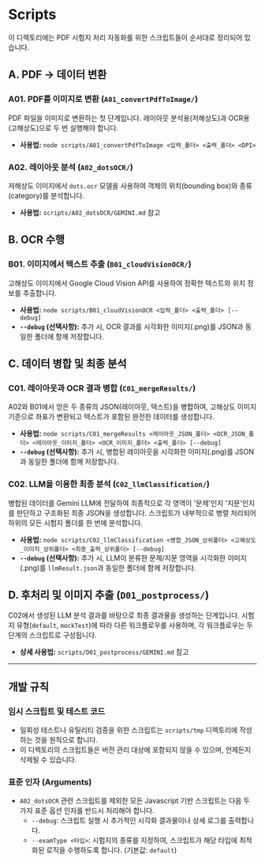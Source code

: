 # Scripts

이 디렉토리에는 PDF 시험지 처리 자동화를 위한 스크립트들이 순서대로 정리되어 있습니다.

## A. PDF → 데이터 변환

### A01. PDF를 이미지로 변환 (`A01_convertPdfToImage/`)

PDF 파일을 이미지로 변환하는 첫 단계입니다. 레이아웃 분석용(저해상도)과 OCR용(고해상도)으로 두 번 실행해야 합니다.

- **사용법:** `node scripts/A01_convertPdfToImage <입력_폴더> <출력_폴더> <DPI>`

### A02. 레이아웃 분석 (`A02_dotsOCR/`)

저해상도 이미지에서 `dots.ocr` 모델을 사용하여 객체의 위치(bounding box)와 종류(category)를 분석합니다.

- **사용법:** `scripts/A02_dotsOCR/GEMINI.md` 참고

## B. OCR 수행

### B01. 이미지에서 텍스트 추출 (`B01_cloudVisionOCR/`)

고해상도 이미지에서 Google Cloud Vision API를 사용하여 정확한 텍스트와 위치 정보를 추출합니다.

- **사용법:** `node scripts/B01_cloudVisionOCR <입력_폴더> <출력_폴더> [--debug]`
- **`--debug` (선택사항):** 추가 시, OCR 결과를 시각화한 이미지(.png)를 JSON과 동일한 폴더에 함께 저장합니다.

## C. 데이터 병합 및 최종 분석

### C01. 레이아웃과 OCR 결과 병합 (`C01_mergeResults/`)

A02와 B01에서 얻은 두 종류의 JSON(레이아웃, 텍스트)을 병합하여, 고해상도 이미지 기준으로 좌표가 변환되고 텍스트가 포함된 완전한 데이터를 생성합니다.

- **사용법:** `node scripts/C01_mergeResults <레이아웃_JSON_폴더> <OCR_JSON_폴더> <레이아웃_이미지_폴더> <OCR_이미지_폴더> <출력_폴더> [--debug]`
- **`--debug` (선택사항):** 추가 시, 병합된 레이아웃을 시각화한 이미지(.png)를 JSON과 동일한 폴더에 함께 저장합니다.

### C02. LLM을 이용한 최종 분석 (`C02_llmClassification/`)

병합된 데이터를 Gemini LLM에 전달하여 최종적으로 각 영역이 '문제'인지 '지문'인지를 판단하고 구조화된 최종 JSON을 생성합니다. 스크립트가 내부적으로 병렬 처리되어 하위의 모든 시험지 폴더를 한 번에 분석합니다.

- **사용법:** `node scripts/C02_llmClassification <병합_JSON_상위폴더> <고해상도_이미지_상위폴더> <최종_출력_상위폴더> [--debug]`
- **`--debug` (선택사항):** 추가 시, LLM이 분류한 문제/지문 영역을 시각화한 이미지(.png)를 `llmResult.json`과 동일한 폴더에 함께 저장합니다.

## D. 후처리 및 이미지 추출 (`D01_postprocess/`)

C02에서 생성된 LLM 분석 결과를 바탕으로 최종 결과물을 생성하는 단계입니다. 시험지 유형(`default`, `mockTest`)에 따라 다른 워크플로우를 사용하며, 각 워크플로우는 두 단계의 스크립트로 구성됩니다.

- **상세 사용법:** `scripts/D01_postprocess/GEMINI.md` 참고

---

## 개발 규칙

### 임시 스크립트 및 테스트 코드

- 일회성 테스트나 유틸리티 검증을 위한 스크립트는 `scripts/tmp` 디렉토리에 작성하는 것을 원칙으로 합니다.
- 이 디렉토리의 스크립트들은 버전 관리 대상에 포함되지 않을 수 있으며, 언제든지 삭제될 수 있습니다.

### 표준 인자 (Arguments)

- `A02_dotsOCR` 관련 스크립트를 제외한 모든 Javascript 기반 스크립트는 다음 두 가지 표준 옵션 인자를 반드시 처리해야 합니다.
  - `--debug`: 스크립트 실행 시 추가적인 시각화 결과물이나 상세 로그를 출력합니다.
  - `--examType <타입>`: 시험지의 종류를 지정하여, 스크립트가 해당 타입에 최적화된 로직을 수행하도록 합니다. (기본값: `default`)
